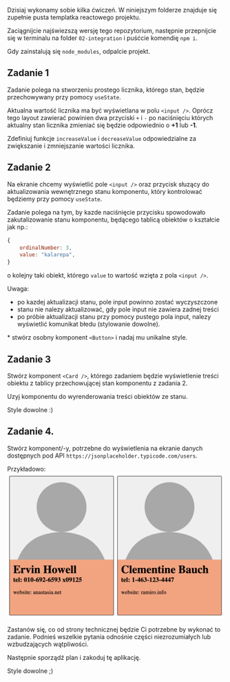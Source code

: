 Dzisiaj wykonamy sobie kilka ćwiczeń.
W niniejszym folderze znajduje się zupełnie pusta templatka reactowego projektu.

Zaciągnijcie najświezszą wersję tego repozytorium, następnie przepnijcie się w terminalu na folder `02-integration` i puśćcie komendię `npm i`.

Gdy zainstalują się `node_modules`, odpalcie projekt.

## Zadanie 1

Zadanie polega na stworzeniu prostego licznika, którego stan, będzie przechowywany przy pomocy `useState`.

Aktualna wartość licznika ma być wyświetlana w polu `<input />`.
Oprócz tego layout zawierać powinien dwa przyciski `+` i `-` po naciśnięciu których aktualny stan licznika zmieniać się będzie odpowiednio o **+1** lub **-1**.

Zdefiniuj funkcje `increaseValue` i `decreaseValue` odpowiedzialne za zwiększanie i zmniejszanie wartości licznika.

## Zadanie 2

Na ekranie chcemy wyświetlić pole `<input />` oraz przycisk słuzący do aktualizowania wewnętrznego stanu komponentu, który kontrolować będziemy przy pomocy `useState`.

Zadanie polega na tym, by kazde naciśnięcie przycisku spowodowało zakutalizowanie stanu komponentu, będącego tablicą obiektów o kształcie jak np.:

```javascript
{
    ordinalNumber: 3,
    value: "kalarepa",
}
```

o kolejny taki obiekt, którego `value` to wartość wzięta z pola `<input />`.

Uwaga:

- po kazdej aktualizacji stanu, pole input powinno zostać wyczyszczone
- stanu nie nalezy aktualizować, gdy pole input nie zawiera zadnej treści
- po próbie aktualizacji stanu przy pomocy pustego pola input, nalezy wyświetlić komunikat błedu (stylowanie dowolne).

\* stwórz osobny komponent `<Button>` i nadaj mu unikalne style.

## Zadanie 3

Stwórz komponent `<Card />`, którego zadaniem będzie wyświetlenie treści obiektu z tablicy przechowującej stan komponentu z zadania 2.

Uzyj komponentu do wyrenderowania treści obiektów ze stanu.

Style dowolne :)

## Zadanie 4.

Stwórz komponent/-y, potrzebne do wyświetlenia na ekranie danych dostępnych pod API `https://jsonplaceholder.typicode.com/users`.

Przykładowo:
![](./Example.png)

Zastanów się, co od strony technicznej będzie Ci potrzebne by wykonać to zadanie. Podnieś wszelkie pytania odnośnie części niezrozumiałych lub wzbudzających wątpliwości.

Następnie sporządź plan i zakoduj tę aplikację.

Style dowolne ;)
